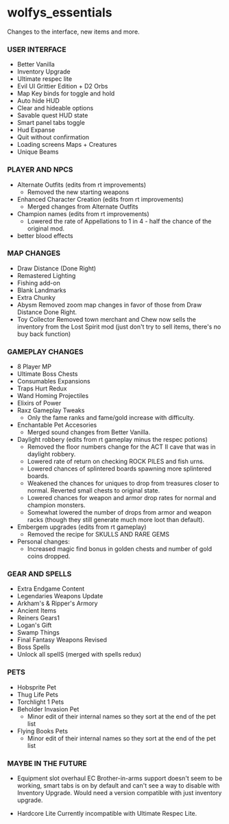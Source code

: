 # wolfys_essentials
Changes to the interface, new items and more.

### USER INTERFACE
- Better Vanilla
- Inventory Upgrade
- Ultimate respec lite
- Evil UI Grittier Edition + D2 Orbs
- Map Key binds for toggle and hold
- Auto hide HUD
- Clear and hideable options
- Savable quest HUD state
- Smart panel tabs toggle
- Hud Expanse
- Quit without confirmation
- Loading screens Maps + Creatures
- Unique Beams

### PLAYER AND NPCS
- Alternate Outfits (edits from rt improvements)
    - Removed the new starting weapons
- Enhanced Character Creation (edits from rt improvements)
    - Merged changes from Alternate Outfits
- Champion names (edits from rt improvements)
    - Lowered the rate of Appellations to 1 in 4 - half the chance of the original mod.
- better blood effects

### MAP CHANGES
- Draw Distance (Done Right)
- Remastered Lighting
- Fishing add-on
- Blank Landmarks
- Extra Chunky
- Abysm
    Removed zoom map changes in favor of those from Draw Distance Done Right.
- Toy Collector
    Removed town merchant and Chew now sells the inventory from the Lost Spirit mod (just don't try to sell items, there's no buy back function)

### GAMEPLAY CHANGES
- 8 Player MP
- Ultimate Boss Chests
- Consumables Expansions
- Traps Hurt Redux
- Wand Homing Projectiles
- Elixirs of Power
- Raxz Gameplay Tweaks
    - Only the fame ranks and fame/gold increase with difficulty. 
- Enchantable Pet Accesories
    - Merged sound changes from Better Vanilla.
- Daylight robbery (edits from rt gameplay minus the respec potions)
    - Removed the floor numbers change for the ACT II cave that was in daylight robbery.
    - Lowered rate of return on checking ROCK PILES and fish urns.
    - Lowered chances of splintered boards spawning more splintered boards.
    - Weakened the chances for uniques to drop from treasures closer to normal. Reverted small chests to original state.
    - Lowered chances for weapon and armor drop rates for normal and champion monsters.
    - Somewhat lowered the number of drops from armor and weapon racks (though they still generate much more loot than default).
- Embergem upgrades (edits from rt gameplay)
    - Removed the recipe for SKULLS AND RARE GEMS
- Personal changes:
    - Increased magic find bonus in golden chests and number of gold coins dropped.

### GEAR AND SPELLS
- Extra Endgame Content
- Legendaries Weapons Update
- Arkham's & Ripper's Armory
- Ancient Items
- Reiners Gears1
- Logan's Gift
- Swamp Things
- Final Fantasy Weapons Revised
- Boss Spells
- Unlock all spellS (merged with spells redux)

### PETS
- Hobsprite Pet
- Thug Life Pets
- Torchlight 1 Pets
- Beholder Invasion Pet
    - Minor edit of their internal names so they sort at the end of the pet list
- Flying Books Pets
    - Minor edit of their internal names so they sort at the end of the pet list

### MAYBE IN THE FUTURE
- Equipment slot overhaul EC
    Brother-in-arms support doesn't seem to be working, smart tabs is on by default and can't see a way to disable with Inventory Upgrade. 
    Would need a version compatible with just inventory upgrade. 

- Hardcore Lite
    Currently incompatible with Ultimate Respec Lite.